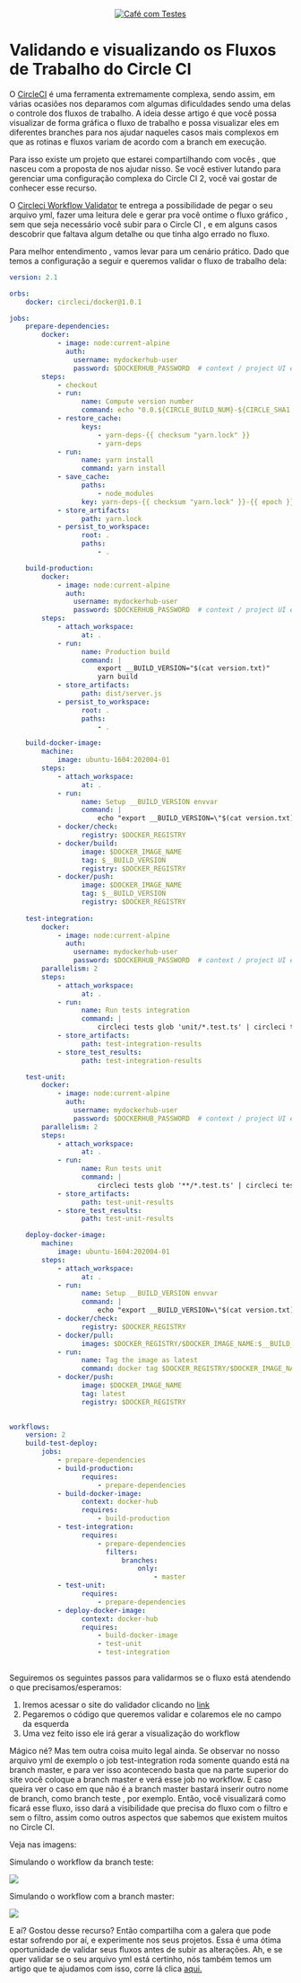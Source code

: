 <p align="center">
  <a href="https://github.com/pagarme/cafe-com-testes">
    <img src="../.github/cafecomtestes.png" alt="Café com Testes">
  </a>
</p>

# Validando e visualizando os Fluxos de Trabalho do Circle CI 

O [CircleCI](https://circleci.com/) é uma ferramenta extremamente complexa, sendo assim, em várias ocasiões nos deparamos com algumas dificuldades sendo uma delas o controle dos fluxos de trabalho. A ideia desse artigo é que você possa visualizar de forma gráfica o fluxo de trabalho e possa visualizar eles em diferentes branches para nos ajudar naqueles casos mais complexos em que as rotinas e fluxos variam de acordo com a branch em execução.

Para isso existe um projeto que estarei compartilhando com vocês , que nasceu com a proposta de nos ajudar nisso. Se você estiver lutando para gerenciar uma configuração complexa do Circle CI 2, você vai gostar de conhecer esse recurso.

O [Circleci Workflow Validator](https://github.com/JackuB/circleci-workflow-validator) te entrega a possibilidade de pegar o seu arquivo yml, fazer uma leitura dele e gerar pra você ontime o fluxo gráfico , sem que seja necessário você subir para o Circle CI , e em alguns casos descobrir que faltava algum detalhe ou que tinha algo errado no fluxo.

Para melhor entendimento , vamos levar para um cenário prático. Dado que temos a configuração a seguir e queremos validar o fluxo de trabalho dela:

```yml
version: 2.1

orbs:
    docker: circleci/docker@1.0.1

jobs:
    prepare-dependencies:
        docker:
            - image: node:current-alpine
              auth:
                username: mydockerhub-user
                password: $DOCKERHUB_PASSWORD  # context / project UI env-var reference
        steps:
            - checkout
            - run:
                  name: Compute version number
                  command: echo "0.0.${CIRCLE_BUILD_NUM}-${CIRCLE_SHA1:0:7}" | tee version.txt
            - restore_cache:
                  keys:
                      - yarn-deps-{{ checksum "yarn.lock" }}
                      - yarn-deps
            - run:
                  name: yarn install
                  command: yarn install
            - save_cache:
                  paths:
                      - node_modules
                  key: yarn-deps-{{ checksum "yarn.lock" }}-{{ epoch }}
            - store_artifacts:
                  path: yarn.lock
            - persist_to_workspace:
                  root: .
                  paths:
                      - .

    build-production:
        docker:
            - image: node:current-alpine
              auth:
                username: mydockerhub-user
                password: $DOCKERHUB_PASSWORD  # context / project UI env-var reference
        steps:
            - attach_workspace:
                  at: .
            - run:
                  name: Production build
                  command: |
                      export __BUILD_VERSION="$(cat version.txt)"
                      yarn build
            - store_artifacts:
                  path: dist/server.js
            - persist_to_workspace:
                  root: .
                  paths:
                      - .     

    build-docker-image:
        machine:
            image: ubuntu-1604:202004-01
        steps:
            - attach_workspace:
                  at: .
            - run:
                  name: Setup __BUILD_VERSION envvar
                  command: |
                      echo "export __BUILD_VERSION=\"$(cat version.txt)\"" >> $BASH_ENV
            - docker/check:
                  registry: $DOCKER_REGISTRY
            - docker/build:
                  image: $DOCKER_IMAGE_NAME
                  tag: $__BUILD_VERSION
                  registry: $DOCKER_REGISTRY
            - docker/push:
                  image: $DOCKER_IMAGE_NAME
                  tag: $__BUILD_VERSION
                  registry: $DOCKER_REGISTRY
                  
    test-integration:
        docker:
            - image: node:current-alpine
              auth:
                username: mydockerhub-user
                password: $DOCKERHUB_PASSWORD  # context / project UI env-var reference
        parallelism: 2
        steps:
            - attach_workspace:
                  at: .
            - run:
                  name: Run tests integration
                  command: |
                      circleci tests glob 'unit/*.test.ts' | circleci tests split --split-by timings | xargs yarn test:ci
            - store_artifacts:
                  path: test-integration-results
            - store_test_results:
                  path: test-integration-results

    test-unit:
        docker:
            - image: node:current-alpine
              auth:
                username: mydockerhub-user
                password: $DOCKERHUB_PASSWORD  # context / project UI env-var reference
        parallelism: 2
        steps:
            - attach_workspace:
                  at: .
            - run:
                  name: Run tests unit
                  command: |
                      circleci tests glob '**/*.test.ts' | circleci tests split --split-by timings | xargs yarn test:ci
            - store_artifacts:
                  path: test-unit-results
            - store_test_results:
                  path: test-unit-results

    deploy-docker-image:
        machine:
            image: ubuntu-1604:202004-01
        steps:
            - attach_workspace:
                  at: .
            - run:
                  name: Setup __BUILD_VERSION envvar
                  command: |
                      echo "export __BUILD_VERSION=\"$(cat version.txt)\"" >> $BASH_ENV
            - docker/check:
                  registry: $DOCKER_REGISTRY
            - docker/pull:
                  images: $DOCKER_REGISTRY/$DOCKER_IMAGE_NAME:$__BUILD_VERSION
            - run:
                  name: Tag the image as latest
                  command: docker tag $DOCKER_REGISTRY/$DOCKER_IMAGE_NAME:$__BUILD_VERSION $DOCKER_REGISTRY/$DOCKER_IMAGE_NAME:latest
            - docker/push:
                  image: $DOCKER_IMAGE_NAME
                  tag: latest
                  registry: $DOCKER_REGISTRY
              

workflows:
    version: 2
    build-test-deploy:
        jobs:
            - prepare-dependencies
            - build-production:
                  requires:
                      - prepare-dependencies
            - build-docker-image:
                  context: docker-hub
                  requires:
                      - build-production
            - test-integration:
                  requires:
                      - prepare-dependencies
                  		filters:
                        	branches:
                            	only:
                                	- master
            - test-unit:
                  requires:
                      - prepare-dependencies
            - deploy-docker-image:
                  context: docker-hub
                  requires:
                      - build-docker-image
                      - test-unit
                      - test-integration
                 
```

Seguiremos os seguintes passos para validarmos se o fluxo está atendendo o que precisamos/esperamos:

1. Iremos acessar o site do validador clicando no [link](https://circle.mikul.as/)
2. Pegaremos o código que queremos validar e colaremos ele no campo da esquerda
3. Uma vez feito isso ele irá gerar a visualização do workflow 

Mágico né? Mas tem outra coisa muito legal ainda. Se observar no nosso arquivo yml de exemplo o job test-integration roda somente quando está na branch master, e para ver isso acontecendo basta que na parte superior do site você coloque a branch master e verá esse job no workflow. E caso queira ver o caso em que não é a branch master bastará inserir outro nome de branch, como branch teste , por exemplo. Então, você visualizará como ficará esse fluxo, isso dará a visibilidade que precisa do fluxo com o filtro e sem o filtro, assim como outros aspectos que sabemos que existem muitos no Circle CI.

Veja nas imagens:

Simulando o workflow da branch teste:

<p align="left">
  <a href="https://github.com/pagarme/cafe-com-testes">
    <img src="../.github/validator-workflow-ci1.png">
  </a>
</p>

Simulando o workflow com a branch master:

<p align="left">
  <a href="https://github.com/pagarme/cafe-com-testes">
    <img src="../.github/validator-workflow-ci2.png">
  </a>
</p>

E aí? Gostou desse recurso? Então compartilha com a galera que pode estar sofrendo por aí, e experimente nos seus projetos. Essa é uma ótima oportunidade de validar seus fluxos antes de subir as alterações. Ah, e se quer validar se o seu arquivo yml está certinho, nós também temos um artigo que te ajudamos com isso, corre lá clica [aqui.](circleci-validate.md)

